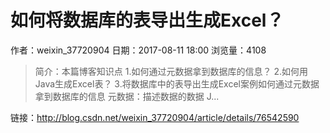 # 如何将数据库的表导出生成Excel？
作者：weixin_37720904
日期：2017-08-11 18:00
浏览量：4108
> 简介：本篇博客知识点 
1.如何通过元数据拿到数据库的信息？ 
2.如何用Java生成Excel表？ 
3.将数据库中的表导出生成Excel案例如何通过元数据拿到数据库的信息
  元数据：描述数据的数据
J...

 链接：http://blog.csdn.net/weixin_37720904/article/details/76542590
